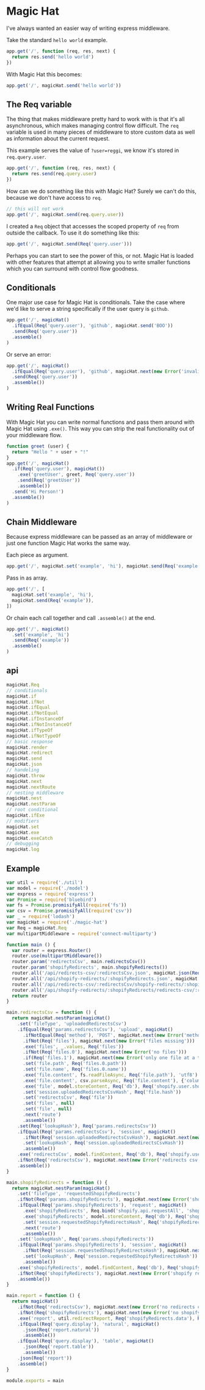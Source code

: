 # Magic Hat

I've always wanted an easier way of writing express middleware.

Take the standard `hello world` example.

```js
app.get('/', function (req, res, next) {
  return res.send('hello world')
})
```

With Magic Hat this becomes:

```js
app.get('/', magicHat.send('hello world'))
```

## The Req variable

The thing that makes middleware pretty hard to work with is that it's all asynchronous, which makes managing control flow difficult. The `req` variable is used in many pieces of middleware to store custom data as well as information about the current request.

This example serves the value of `?user=reggi`, we know it's stored in `req.query.user`.

```js
app.get('/', function (req, res, next) {
  return res.send(req.query.user)
})
```

How can we do something like this with Magic Hat? Surely we can't do this, because we don't have access to `req`.

```js
// this will not work
app.get('/', magicHat.send(req.query.user))
```

I created a `Req` object that accesses the scoped property of `req` from outside the callback. To use it do something like this:

```js
app.get('/', magicHat.send(Req('query.user')))
```

Perhaps you can start to see the power of this, or not. Magic Hat is loaded with other features that attempt at allowing you to write smaller functions which you can surround with control flow goodness.

## Conditionals

One major use case for Magic Hat is conditionals. Take the case where we'd like to serve a string specifically if the user query is `github`.

```js
app.get('/', magicHat()
  .ifEqual(Req('query.user'), 'github', magicHat.send('BOO'))
  .send(Req('query.user'))
  .assemble()
)
```

Or serve an error:

```js
app.get('/', magicHat()
  .ifEqual(Req('query.user'), 'github', magicHat.next(new Error('invalid user')))
  .send(Req('query.user'))
  .assemble())
)
```

## Writing Real Functions

With Magic Hat you can write normal functions and pass them around with Magic Hat using `.exe()`. This way you can strip the real functionality out of your middleware flow.

```js
function greet (user) {
  return "Hello " + user + "!"
}
app.get('/', magicHat()
  .if(Req('query.user'), magicHat())
    .exe('greetUser', greet, Req('query.user'))
    .send(Req('greetUser'))
    .assemble())
  .send('Hi Person!')
  .assemble())
)
```

## Chain Middleware

Because express middleware can be passed as an array of middleware or just one function Magic Hat works the same way.

Each piece as argument.

```js
app.get('/', magicHat.set('example', 'hi'), magicHat.send(Req('example')))
```

Pass in as array.

```js
app.get('/', [
  magicHat.set('example', 'hi'),
  magicHat.send(Req('example')),
])
```

Or chain each call together and call `.assemble()` at the end.

```js
app.get('/', magicHat()
  .set('example', 'hi')
  .send(Req('example'))
  .assemble()
)
```

## api

```js
magicHat.Req
// conditionals
magicHat.if
magicHat.ifNot
magicHat.ifEqual
magicHat.ifNotEqual
magicHat.ifInstanceOf
magicHat.ifNotInstanceOf
magicHat.ifTypeOf
magicHat.ifNotTypeOf
// basic response
magicHat.render
magicHat.redirect
magicHat.send
magicHat.json
// handeling
magicHat.throw
magicHat.next
magicHat.nextRoute
// nesting middleware
magicHat.nest
magicHat.nestParam
// root conditional
magicHat.ifExe
// modifiers
magicHat.set
magicHat.exe
magicHat.exeCatch
// debugging
magicHat.log
```

## Example

```js
var util = require('./util')
var model = require('./model')
var express = require('express')
var Promise = require('bluebird')
var fs = Promise.promisifyAll(require('fs'))
var csv = Promise.promisifyAll(require('csv'))
var _ = require('lodash')
var magicHat = require('./magic-hat')
var Req = magicHat.Req
var multipartMiddleware = require('connect-multiparty')

function main () {
  var router = express.Router()
  router.use(multipartMiddleware())
  router.param('redirectsCsv', main.redirectsCsv())
  router.param('shopifyRedirects', main.shopifyRedirects())
  router.all('/api/redirects-csv/:redirectsCsv.json', magicHat.json(Req('redirectsCsv')))
  router.all('/api/shopify-redirects/:shopifyRedirects.json', magicHat.json(Req('shopifyRedirects')))
  router.all('/api/redirects-csv/:redirectsCsv/shopify-redirects/:shopifyRedirects/report.json', main.report())
  router.all('/api/shopify-redirects/:shopifyRedirects/redirects-csv/:redirectsCsv/report.json', main.report())
  return router
}

main.redirectsCsv = function () {
  return magicHat.nestParam(magicHat()
    .set('fileType', 'uploadedRedirectsCsv')
    .ifEqual(Req('params.redirectsCsv'), 'upload', magicHat()
      .ifNotEqual(Req('method'), 'POST', magicHat.next(new Error('method must be POST')))
      .ifNot(Req('files'), magicHat.next(new Error('files missing')))
      .exe('files', _.values, Req('files'))
      .ifNot(Req('files.0'), magicHat.next(new Error('no files')))
      .if(Req('files.1'), magicHat.next(new Error('only one file at a time')))
      .set('file.path', Req('files.0.path'))
      .set('file.name', Req('files.0.name'))
      .exe('file.content', fs.readFileAsync, Req('file.path'), 'utf8')
      .exe('file.content', csv.parseAsync, Req('file.content'), {'columns': true})
      .exe('file', model.storeContent, Req('db'), Req('shopify.user.shop'), Req('fileType'), Req('file.content'), Req('file.name'))
      .set('session.uploadedRedirectsCsvHash', Req('file.hash'))
      .set('redirectsCsv', Req('file'))
      .set('files', null)
      .set('file', null)
      .next('route')
      .assemble())
    .set(Req('lookupHash'), Req('params.redirectsCsv'))
    .ifEqual(Req('params.redirectsCsv'), 'session', magicHat()
      .ifNot(Req('session.uploadedRedirectsCsvHash'), magicHat.next(new Error('no csv was uploaded this session')))
      .set('lookupHash', Req('session.uploadedRedirectsCsvHash'))
      .assemble())
    .exe('redirectsCsv', model.findContent, Req('db'), Req('shopify.user.shop'), Req('fileType'), Req('lookupHash'))
    .ifNot(Req('redirectsCsv'), magicHat.next(new Error('redirects csv not found')))
    .assemble())
}

main.shopifyRedirects = function () {
  return magicHat.nestParam(magicHat()
    .set('fileType', 'requestedShopifyRedirects')
    .ifNot(Req('params.shopifyRedirects'), magicHat.next(new Error('shopifyRedirects param must be set')))
    .ifEqual(Req('params.shopifyRedirects'), 'request', magicHat()
      .exe('shopifyRedirects', Req.bind('shopify.api.requestAll', 'shopify.api'), 'redirects')
      .exe('shopifyRedirects', model.storeContent, Req('db'), Req('shopify.user.shop'), Req('fileType'), Req('shopifyRedirects'), Req('file.name'))
      .set('session.requestedShopifyRedirectsHash', Req('shopifyRedirects.hash'))
      .next('route')
      .assemble())
    .set('lookupHash', Req('params.shopifyRedirects'))
    .ifEqual(Req('params.shopifyRedirects'), 'session', magicHat()
      .ifNot(Req('session.requestedShopifyRedirectsHash'), magicHat.next(new Error('no redirects were requested this session')))
      .set('lookupHash', Req('session.requestedShopifyRedirectsHash'))
      .assemble())
    .exe('shopifyRedirects', model.findContent, Req('db'), Req('shopify.user.shop'), Req('fileType'), Req('lookupHash'))
    .ifNot(Req('shopifyRedirects'), magicHat.next(new Error('shopify redirects not found')))
    .assemble())
}

main.report = function () {
  return magicHat()
    .ifNot(Req('redirectsCsv'), magicHat.next(new Error('no redirects csv provided')))
    .ifNot(Req('shopifyRedirects'), magicHat.next(new Error('no shopify redirects provided')))
    .exe('report', util.redirectReport, Req('shopifyRedirects.data'), Req('redirectsCsv.data'))
    .ifEqual(Req('query.display'), 'natural', magicHat()
      .json(Req('report.natural'))
      .assemble())
    .ifEqual(Req('query.display'), 'table', magicHat()
      .json(Req('report.table'))
      .assemble())
    .json(Req('report'))
    .assemble()
}

module.exports = main
```
